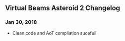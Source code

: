 ## Virtual Beams Asteroid 2 Changelog

<a name="Jan 30, 2018"></a>
### Jan 30, 2018
* Clean code and AoT compliation sucefull
